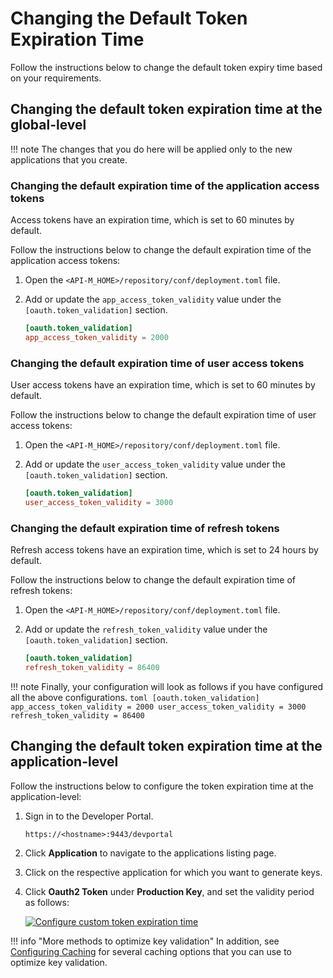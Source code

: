 # Changing the Default Token Expiration Time

Follow the instructions below to change the default token expiry time based on your requirements.

## Changing the default token expiration time at the global-level

!!! note
    The changes that you do here will be applied only to the new applications that you create.

### Changing the default expiration time of the application access tokens

Access tokens have an expiration time, which is set to 60 minutes by default. 

Follow the instructions below to change the default expiration time of the application access tokens:

1. Open the `<API-M_HOME>/repository/conf/deployment.toml` file.
2. Add or update the `app_access_token_validity` value under the `[oauth.token_validation]` section.

    ``` toml
    [oauth.token_validation]
    app_access_token_validity = 2000
    ```

### Changing the default expiration time of user access tokens

User access tokens have an expiration time, which is set to 60 minutes by default.

Follow the instructions below to change the default expiration time of user access tokens:

1. Open the `<API-M_HOME>/repository/conf/deployment.toml` file.
2. Add or update the `user_access_token_validity` value under the `[oauth.token_validation]` section.

    ``` toml
    [oauth.token_validation]
    user_access_token_validity = 3000
    ```

### Changing the default expiration time of refresh tokens

Refresh access tokens have an expiration time, which is set to 24 hours by default.

Follow the instructions below to change the default expiration time of refresh tokens:

1. Open the `<API-M_HOME>/repository/conf/deployment.toml` file.
2. Add or update the `refresh_token_validity` value under the `[oauth.token_validation]` section.

    ``` toml
    [oauth.token_validation]
    refresh_token_validity = 86400
    ```

!!! note
    Finally, your configuration will look as follows if you have configured all the above configurations.
    ``` toml
    [oauth.token_validation]
    app_access_token_validity = 2000
    user_access_token_validity = 3000
    refresh_token_validity = 86400
    ```

## Changing the default token expiration time at the application-level

Follow the instructions below to configure the token expiration time at the application-level:

1. Sign in to the Developer Portal.  
    
     `https://<hostname>:9443/devportal`

2. Click **Application** to navigate to the applications listing page.

3. Click on the respective application for which you want to generate keys.

3. Click **Oauth2 Token** under **Production Key**, and set the validity period as follows:

     [![Configure custom token expiration time]({{base_path}}/assets/img/learn/generate-token-with-custom-validity.png)]({{base_path}}/assets/img/learn/generate-token-with-custom-validity.png)


!!! info "More methods to optimize key validation"
    In addition, see [Configuring Caching]({{base_path}}/install-and-setup/setup/advance-configurations/configuring-caching/) for several caching options that you can use to optimize key validation.
